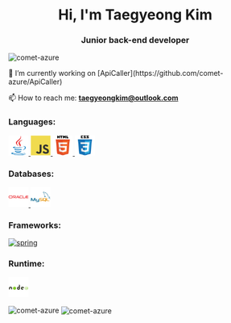 <h1 align="center">Hi, I'm Taegyeong Kim</h1>
<h3 align="center">Junior back-end developer</h3>

<p align="left"> <img src="https://komarev.com/ghpvc/?username=comet-azure&label=Profile%20views&color=0e75b6&style=flat" alt="comet-azure" /> </p>
🔭 I’m currently working on [ApiCaller](https://github.com/comet-azure/ApiCaller)

📫 How to reach me: **taegyeongkim@outlook.com**

<h3 align="left">Languages:</h3>
<p align="left">
  <!-- JAVA -->
  <a href="https://www.java.com" target="_blank" rel="noreferrer">
    <img src="https://raw.githubusercontent.com/devicons/devicon/master/icons/java/java-original.svg" alt="java" width="40" height="40"/>
  </a>
  <!-- JavaScript -->
  <a href="https://developer.mozilla.org/en-US/docs/Web/JavaScript" target="_blank" rel="noreferrer">
    <img src="https://raw.githubusercontent.com/devicons/devicon/master/icons/javascript/javascript-original.svg" alt="javascript" width="40" height="40"/>
  </a>
  <!-- HTML -->
  <a href="https://www.w3.org/html/" target="_blank" rel="noreferrer">
    <img src="https://raw.githubusercontent.com/devicons/devicon/master/icons/html5/html5-original-wordmark.svg" alt="html5" width="40" height="40"/>
  </a>
  <!-- CSS -->
  <a href="https://www.w3schools.com/css/" target="_blank" rel="noreferrer">
    <img src="https://raw.githubusercontent.com/devicons/devicon/master/icons/css3/css3-original-wordmark.svg" alt="css3" width="40" height="40"/>
  </a>
  
  <h3 align="left">Databases:</h3>
  <!-- Oracle -->
  <a href="https://www.oracle.com/" target="_blank" rel="noreferrer">
    <img src="https://raw.githubusercontent.com/devicons/devicon/master/icons/oracle/oracle-original.svg" alt="oracle" width="40" height="40"/>
  </a>
  <!-- MySQL -->
  <a href="https://www.mysql.com/" target="_blank" rel="noreferrer">
    <img src="https://raw.githubusercontent.com/devicons/devicon/master/icons/mysql/mysql-original-wordmark.svg" alt="mysql" width="40" height="40"/>
  </a>
  
  <h3 align="left">Frameworks:</h3>
  <!-- Spring -->
  <a href="https://spring.io/" target="_blank" rel="noreferrer">
  <img src="https://www.vectorlogo.zone/logos/springio/springio-icon.svg" alt="spring" width="40" height="40"/>
  </a>
  
  <h3 align="left">Runtime:</h3>
  <!-- Node.js -->
  <a href="https://nodejs.org" target="_blank" rel="noreferrer">
    <img src="https://raw.githubusercontent.com/devicons/devicon/master/icons/nodejs/nodejs-original-wordmark.svg" alt="nodejs" width="40" height="40"/>
  </a>
</p>

<p><img align="left" src="https://github-readme-stats.vercel.app/api/top-langs?username=comet-azure&show_icons=true&locale=en&layout=compact" alt="comet-azure" /></p>

<p>&nbsp;<img align="center" src="https://github-readme-stats.vercel.app/api?username=comet-azure&show_icons=true&locale=en" alt="comet-azure" /></p>

